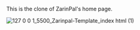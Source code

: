 This is the clone of ZarinPal's home page.


![127 0 0 1_5500_Zarinpal-Template_index html (1)](https://github.com/user-attachments/assets/1d56c437-d35c-448d-b322-cfd6bbdf1178)
